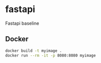# fastapi

Fastapi baseline

## Docker

```bash
docker build -t myimage .
docker run --rm -it -p 8080:8080 myimage
```
